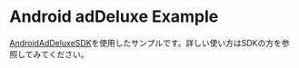 # Android adDeluxe Example
[AndroidAdDeluxeSDK](https://github.com/fukata/AndroidAdDeluxeSDK)を使用したサンプルです。詳しい使い方はSDKの方を参照してみてください。
